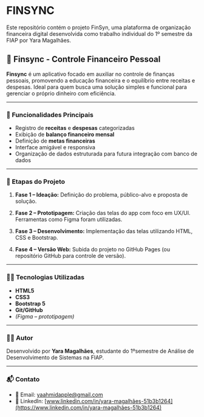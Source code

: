 # FINSYNC
Este repositório contém o projeto FinSyn, uma plataforma de organização financeira digital desenvolvida como trabalho individual do 1º semestre da FIAP por Yara Magalhães.



## 📱 Finsync - Controle Financeiro Pessoal

**Finsync** é um aplicativo focado em auxiliar no controle de finanças pessoais, promovendo a educação financeira e o equilíbrio entre receitas e despesas. Ideal para quem busca uma solução simples e funcional para gerenciar o próprio dinheiro com eficiência.

---

### 🚀 Funcionalidades Principais

* Registro de **receitas** e **despesas** categorizadas
* Exibição de **balanço financeiro mensal**
* Definição de **metas financeiras**
* Interface amigável e responsiva
* Organização de dados estruturada para futura integração com banco de dados

---

### 🧩 Etapas do Projeto

1. **Fase 1 – Ideação:**
   Definição do problema, público-alvo e proposta de solução.

2. **Fase 2 – Prototipagem:**
   Criação das telas do app com foco em UX/UI. Ferramentas como Figma foram utilizadas.

3. **Fase 3 – Desenvolvimento:**
   Implementação das telas utilizando HTML, CSS e Bootstrap.

4. **Fase 4 – Versão Web:**
   Subida do projeto no GitHub Pages (ou repositório GitHub para controle de versão).

---

### 👩‍💻 Tecnologias Utilizadas

* **HTML5**
* **CSS3**
* **Bootstrap 5**
* **Git/GitHub**
* *(Figma – prototipagem)*

---

### 👩‍🎓 Autor

Desenvolvido por **Yara Magalhães**, estudante do 1ºsemestre de Análise de Desenvolvimento de Sistemas na FIAP.

---

### 📬 Contato

* 📧 Email: [yaahmidapple@gmail.com](mailto:yaahmidapple@gmail.com) 
* 💼 LinkedIn: [www.linkedin.com/in/yara-magalhães-51b3b1264](https://www.linkedin.com/in/yara-magalhães-51b3b1264) 


